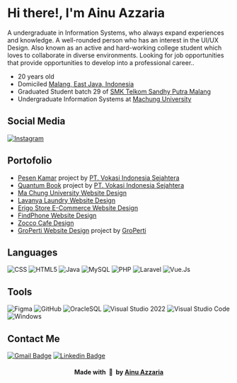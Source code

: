 # Hi there!, I'm Ainu Azzaria 

A undergraduate in Information Systems, who always expand experiences and knowledge. A well-rounded person who has an interest in the UI/UX Design. Also known as an active and hard-working college student which loves to collaborate in diverse environments. Looking for job opportunities that provide opportunities to develop into a professional career..

- 20 years old
- Domiciled [Malang, East Java, Indonesia](https://goo.gl/maps/h3RJSPyYnfh77Lgm7)
- Graduated Student batch 29 of [SMK Telkom Sandhy Putra Malang](https://www.smktelkom-mlg.sch.id)
- Undergraduate Information Systems at [Machung University](https://machung.ac.id/)
  
## Social Media 
<div align="left">
    <a href="https://instagram.com/aiinuuazzaria">
    <img
      src="https://img.shields.io/badge/aiinuuazzariaa-E4405F?style=flat-square&logo=instagram&logoColor=ffffff"
      alt="Instagram"
    />
  </a>
  </a>
</div>

## Portofolio
- [Pesen Kamar](https://www.pesenkamar.com/) project by [PT. Vokasi Indonesia Sejahtera](https://vokanesia.id/)
- [Quantum Book](https://www.quantumbook.id/) project by [PT. Vokasi Indonesia Sejahtera](https://vokanesia.id/)
- [Ma Chung University Website Design](https://www.figma.com/design/DRmhL4vO06SnbG2B6i1FYJ/KB-3-UI---UX?node-id=338-2&t=GiDmc0EMHTWjHeRh-1)
- [Lavanya Laundry Website Design](https://www.figma.com/design/ElzD0is31Wd5eqy4tm87dP/Lavanya-Laundry?node-id=197-2&t=5QXw4JLilmZ7A2nm-1)
- [Erigo Store E-Commerce Website Design](https://www.figma.com/design/wvWoix55q5fAJJvUha8lmB/Erigo?node-id=7-7&t=eWudH7o6KPqbflRd-1)
- [FindPhone Website Design](https://www.figma.com/design/nsr7BgdrWhiqP7Fg9MFQkg/FindPhone.?node-id=1-2&t=ZutpGSQwDq3IGvSj-1)
- [Zocco Cafe Design](https://www.figma.com/design/oPyECfQgnWDiy44UkyfMB8/Zocco?node-id=20-237&t=ptnqi5KBF0x6XeuX-1)
- [GroPerti Website Design](https://www.figma.com/design/LGiQI9dfwd78vLHnbHWwSv/GroPerti?node-id=0-1&t=WH0gq7fFlzGfQy1t-1) project by [GroPerti](https://referal.groperti.com/)

## Languages
![CSS](https://img.shields.io/badge/CSS-239120?&style=flat-square&logo=css3&logoColor=ffffff)
![HTML5](https://img.shields.io/badge/HTML5-E34F26?style=flat-square&logo=html5&logoColor=ffffff)
![Java](https://img.shields.io/badge/Java-ED8B00?style=flat-square&logo=openjdk&logoColor=ffffff)
![MySQL](https://img.shields.io/badge/MySQL-005C84?style=flat-square&logo=mysql&logoColor=ffffff)
![PHP](https://img.shields.io/badge/PHP-777BB4?style=flat-square&logo=php&logoColor=white)
![Laravel](https://img.shields.io/badge/Laravel-FF2D20?style=flat-square&logo=laravel&logoColor=ffffff)
![Vue.Js](https://img.shields.io/badge/Vue.js-35495E?style=flat-square&logo=vue.js&logoColor=4FC08D)

## Tools
![Figma](https://img.shields.io/badge/Figma-F24E1E?style=flat-square&logo=figma&logoColor=ffffff)
![GitHub](https://img.shields.io/badge/-GitHub-181717?style=flat-square&logo=github)
![OracleSQL](https://img.shields.io/badge/Oracle-F80000?style=flat-square&logo=oracle&logoColor=000000)
![Visual Studio 2022](https://img.shields.io/badge/Visual_Studio-5C2D91?style=flat-square&logo=visual%20studio&logoColor=ffffff)
![Visual Studio Code](http://img.shields.io/badge/-VS%20Code-007ACC?style=flat-square&logo=visual-studio-code&logoColor=ffffff)
![Windows](http://img.shields.io/badge/-Windows-0078D6?style=flat-square&logo=windows&logoColor=ffffff)

## Contact Me
[![Gmail Badge](https://img.shields.io/badge/ainu.azzaria@gmail.com-D14836?style=flat-square&logo=gmail&logoColor=white&link=mailto:ainu.azzaria@gmail.com)](mailto:ainu.azzaria@gmail.com)
[![Linkedin Badge](https://img.shields.io/badge/aiinuuazzariaa-0077B5?style=flat-squar&logo=linkedin&logoColor=white&link=https://www.linkedin.com/in/aiinuuazzariaa)](https://www.linkedin.com/in/aiinuuazzariaa)

<div align="center">
    <h4 align="center">Made with &nbsp;🩷&nbsp; by <a href="https://instagram.com/aiinuuazzariaa">Ainu Azzaria</a></h4>
</div>
